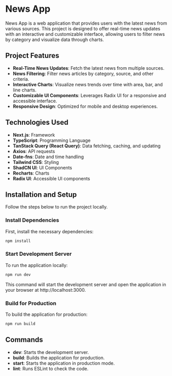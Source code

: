 # News App

News App is a web application that provides users with the latest news from various sources. This project is designed to offer real-time news updates with an interactive and customizable interface, allowing users to filter news by category and visualize data through charts.

## Project Features

- **Real-Time News Updates**: Fetch the latest news from multiple sources.
- **News Filtering**: Filter news articles by category, source, and other criteria.
- **Interactive Charts**: Visualize news trends over time with area, bar, and line charts.
- **Customizable UI Components**: Leverages Radix UI for a responsive and accessible interface.
- **Responsive Design**: Optimized for mobile and desktop experiences.

## Technologies Used

- **Next.js**: Framework
- **TypeScript**: Programming Language
- **TanStack Query (React Query)**: Data fetching, caching, and updating
- **Axios**: API requests
- **Date-fns**: Date and time handling
- **Tailwind CSS**: Styling
- **ShadCN UI**: UI Components
- **Recharts**: Charts
- **Radix UI**: Accessible UI components

## Installation and Setup

Follow the steps below to run the project locally.

### Install Dependencies

First, install the necessary dependencies:

```bash
npm install

```

### Start Development Server

To run the application locally:

```bash
npm run dev
```

This command will start the development server and open the application in your browser at http://localhost:3000.

### Build for Production

To build the application for production:

```bash
npm run build
```

## Commands

- **dev**: Starts the development server.
- **build**: Builds the application for production.
- **start**: Starts the application in production mode.
- **lint**: Runs ESLint to check the code.
